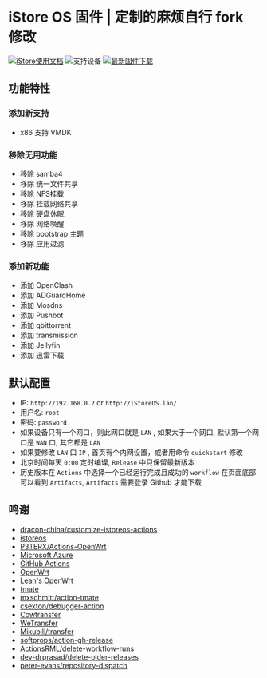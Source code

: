 # iStore OS 固件 | 定制的麻烦自行 fork 修改

[![iStore使用文档](https://img.shields.io/badge/使用文档-iStore%20OS-brightgreen?style=flat-square)](https://doc.linkease.com/zh/guide/istoreos)  ![支持设备](https://img.shields.io/badge/支持设备-x86/64-blue.svg?style=flat-square)  [![最新固件下载](https://img.shields.io/github/v/release/innmonkey/AutoBuild-iStoreOS?style=flat-square&label=最新固件下载)](../../releases/latest)

## 功能特性

### 添加新支持
- x86 支持 VMDK

### 移除无用功能
- 移除 samba4
- 移除 统一文件共享
- 移除 NFS挂载
- 移除 挂载网络共享
- 移除 硬盘休眠
- 移除 网络唤醒
- 移除 bootstrap 主题
- 移除 应用过滤
  
### 添加新功能
- 添加 OpenClash
- 添加 ADGuardHome
- 添加 Mosdns
- 添加 Pushbot
- 添加 qbittorrent
- 添加 transmission
- 添加 Jellyfin
- 添加 迅雷下载


## 默认配置

- IP: `http://192.168.0.2` or `http://iStoreOS.lan/`
- 用户名: `root`
- 密码: `password`
- 如果设备只有一个网口，则此网口就是 `LAN` , 如果大于一个网口, 默认第一个网口是 `WAN` 口, 其它都是 `LAN`
- 如果要修改 `LAN` 口 `IP` , 首页有个内网设置，或者用命令 `quickstart` 修改
- 北京时间每天 `0:00` 定时编译, `Release` 中只保留最新版本
- 历史版本在 `Actions` 中选择一个已经运行完成且成功的 `workflow` 在页面底部可以看到 `Artifacts`, `Artifacts` 需要登录 Github 才能下载


## 鸣谢

- [dracon-china/customize-istoreos-actions](https://github.com/dracon-china/customize-istoreos-actions)
- [istoreos](https://github.com/istoreos/istoreos)
- [P3TERX/Actions-OpenWrt](https://github.com/P3TERX/Actions-OpenWrt)
- [Microsoft Azure](https://azure.microsoft.com)
- [GitHub Actions](https://github.com/features/actions)
- [OpenWrt](https://github.com/openwrt/openwrt)
- [Lean&#39;s OpenWrt](https://github.com/coolsnowwolf/lede)
- [tmate](https://github.com/tmate-io/tmate)
- [mxschmitt/action-tmate](https://github.com/mxschmitt/action-tmate)
- [csexton/debugger-action](https://github.com/csexton/debugger-action)
- [Cowtransfer](https://cowtransfer.com)
- [WeTransfer](https://wetransfer.com/)
- [Mikubill/transfer](https://github.com/Mikubill/transfer)
- [softprops/action-gh-release](https://github.com/softprops/action-gh-release)
- [ActionsRML/delete-workflow-runs](https://github.com/ActionsRML/delete-workflow-runs)
- [dev-drprasad/delete-older-releases](https://github.com/dev-drprasad/delete-older-releases)
- [peter-evans/repository-dispatch](https://github.com/peter-evans/repository-dispatch)
